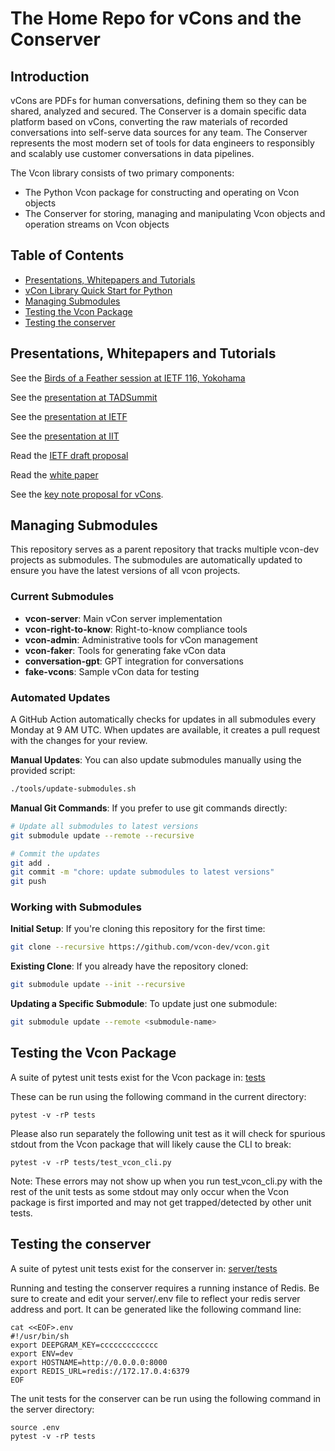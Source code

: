 # The Home Repo for vCons and the Conserver

## Introduction
vCons are PDFs for human conversations, defining them so they can be shared, analyzed and secured. The Conserver is a domain specific data platform based on vCons, converting the raw materials of recorded conversations into self-serve data sources for any team. The Conserver represents the most modern set of tools for data engineers to responsibly and scalably use customer conversations in data pipelines. 

The Vcon library consists of two primary components:

  * The Python Vcon package for constructing and operating on Vcon objects
  * The Conserver for storing, managing and manipulating Vcon objects and operation streams on Vcon objects

## Table of Contents

  + [Presentations, Whitepapers and Tutorials](#presentations-whitepapers-and-tutorials)
  + [vCon Library Quick Start for Python](https://github.com/vcon-dev/vcon/wiki/Library-Quick-Start)
  + [Managing Submodules](#managing-submodules)
  + [Testing the Vcon Package](#testing-the-vcon-package)
  + [Testing the conserver](#testing-the-conserver)

## Presentations, Whitepapers and Tutorials

See the [Birds of a Feather session at IETF 116, Yokohama](https://youtu.be/EF2OMbo6Qj4)

See the [presentation at TADSummit](https://youtu.be/ZBRJ6FcVblc)

See the [presentation at IETF](https://youtu.be/dJsPzZITr_g?t=243)

See the [presentation at IIT](https://youtu.be/s-pjgpBOQqc)

Read the [IETF draft proposal](https://datatracker.ietf.org/doc/html/draft-petrie-vcon-01)

Read the [white paper](https://docs.google.com/document/d/1TV8j29knVoOJcZvMHVFDaan0OVfraH_-nrS5gW4-DEA/edit?usp=sharing)

See the [key note proposal for vCons](https://blog.tadsummit.com/2021/12/08/strolid-keynote-vcons/).


## Managing Submodules

This repository serves as a parent repository that tracks multiple vcon-dev projects as submodules. The submodules are automatically updated to ensure you have the latest versions of all vcon projects.

### Current Submodules

- **vcon-server**: Main vCon server implementation
- **vcon-right-to-know**: Right-to-know compliance tools
- **vcon-admin**: Administrative tools for vCon management
- **vcon-faker**: Tools for generating fake vCon data
- **conversation-gpt**: GPT integration for conversations
- **fake-vcons**: Sample vCon data for testing

### Automated Updates

A GitHub Action automatically checks for updates in all submodules every Monday at 9 AM UTC. When updates are available, it creates a pull request with the changes for your review.

**Manual Updates**: You can also update submodules manually using the provided script:

```bash
./tools/update-submodules.sh
```

**Manual Git Commands**: If you prefer to use git commands directly:

```bash
# Update all submodules to latest versions
git submodule update --remote --recursive

# Commit the updates
git add .
git commit -m "chore: update submodules to latest versions"
git push
```

### Working with Submodules

**Initial Setup**: If you're cloning this repository for the first time:

```bash
git clone --recursive https://github.com/vcon-dev/vcon.git
```

**Existing Clone**: If you already have the repository cloned:

```bash
git submodule update --init --recursive
```

**Updating a Specific Submodule**: To update just one submodule:

```bash
git submodule update --remote <submodule-name>
```


## Testing the Vcon Package
A suite of pytest unit tests exist for the Vcon package in: [tests](tests)

These can be run using the following command in the current directory:

    pytest -v -rP tests


Please also run separately the following unit test as it will check for spurious stdout from the Vcon package that will likely cause the CLI to break:

    pytest -v -rP tests/test_vcon_cli.py

Note: These errors may not show up when you run test_vcon_cli.py with the rest of the unit tests as some stdout may only occur when the Vcon package is first imported and may not get trapped/detected by other unit tests.


## Testing the conserver
A suite of pytest unit tests exist for the conserver in: [server/tests](server/tests)

Running and testing the conserver requires a running instance of Redis.
Be sure to create and edit your server/.env file to reflect your redis server address and port.
It can be generated like the following command line:

    cat <<EOF>.env
    #!/usr/bin/sh
    export DEEPGRAM_KEY=ccccccccccccc
    export ENV=dev
    export HOSTNAME=http://0.0.0.0:8000
    export REDIS_URL=redis://172.17.0.4:6379
    EOF

The unit tests for the conserver can be run using the following command in the server directory:

    source .env
    pytest -v -rP tests

